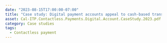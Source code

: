 ```yaml
---
date: "2023-08-15T17:00:00-07:00"
title: "Case study: Digital payment accounts appeal to cash-based transit customers—here's how to make them more accessible to riders"
asset: Cal-ITP.Contactless.Payments.Digital.Account.CaseStudy.2023.pdf
category: Case studies
tags:
  - Contactless payment
---
```

